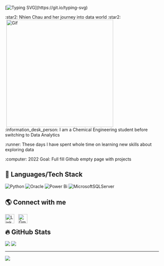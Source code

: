  [![Typing SVG](https://readme-typing-svg.demolab.com?font=Fira+Code&size=25&pause=1000&color=F7298B&width=435&lines=Welcome+to+my+profile+!)](https://git.io/typing-svg)
 <p align="left">
:star2: Nhien Chau and her journey into data world :star2:     <img align="right" alt="Gif" width="350px" style="padding-right:150px;" src="https://user-images.githubusercontent.com/108797740/195327063-8a258df6-9427-496b-a977-6ffa263d9bcf.gif"/>
 <p align="left"> :information_desk_person: I am a Chemical Engineering student before switching to Data Analytics 
 <p align="left"> :runner: These days I have spent whole time on learning new skills about exploring data
 <p align="left"> :computer: 2022 Goal: Full fill Github empty page with projects 
  
   ## :toolbox: Languages/Tech Stack
![Python](https://img.shields.io/badge/python-3670A0?style=for-the-badge&logo=python&logoColor=ffdd54) ![Oracle](https://img.shields.io/badge/Oracle-F80000?style=for-the-badge&logo=oracle&logoColor=white) ![Power Bi](https://img.shields.io/badge/power_bi-F2C811?style=for-the-badge&logo=powerbi&logoColor=black)  ![MicrosoftSQLServer](https://img.shields.io/badge/Microsoft%20SQL%20Sever-CC2927?style=for-the-badge&logo=microsoft%20sql%20server&logoColor=white) 
## 🌎 Connect with me
[<img align="left" alt="Linkedin" width="30px" style="padding-right:10px;" src="https://www.svgrepo.com/show/157006/linkedin.svg"/>](https://www.linkedin.com/in/nhienchau/) <img align="left" alt="Gmail" width="30px" style="padding-right:10px;" src="https://www.svgrepo.com/show/349378/gmail.svg"/>
<br/>

## :fire: GitHub Stats 
![](https://github-readme-stats.vercel.app/api?username=nhienchau&theme=radical&hide_border=false&include_all_commits=false&count_private=true)  ![](https://github-readme-streak-stats.herokuapp.com/?user=nhienchau&theme=radical&hide_border=false)<br/>



---
[![](https://visitcount.itsvg.in/api?id=nhienchau&label=Profile%20Views&color=10&icon=4&pretty=true)](https://visitcount.itsvg.in)
